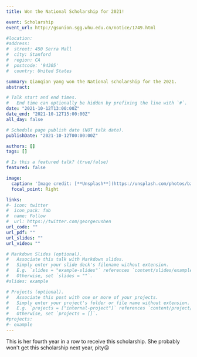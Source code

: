 ```yaml
---
title: Won the National Scholarship for 2021!

event: Scholarship 
event_url: http://gsunion.sgg.whu.edu.cn/notice/1749.html

#location: 
#address:
#  street: 450 Serra Mall
#  city: Stanford
#  region: CA
#  postcode: '94305'
#  country: United States

summary: Qianqian yang won the National scholarship for the 2021.  
abstract: 

# Talk start and end times.
#   End time can optionally be hidden by prefixing the line with `#`.
date: "2021-10-12T13:00:00Z"
date_end: "2021-10-12T15:00:00Z"
all_day: false

# Schedule page publish date (NOT talk date).
publishDate: "2021-10-12T00:00:00Z"

authors: []
tags: []

# Is this a featured talk? (true/false)
featured: false

image:
  caption: 'Image credit: [**Unsplash**](https://unsplash.com/photos/bzdhc5b3Bxs)'
  focal_point: Right

links:
#- icon: twitter
#  icon_pack: fab
#  name: Follow
#  url: https://twitter.com/georgecushen
url_code: ""
url_pdf: ""
url_slides: ""
url_video: ""

# Markdown Slides (optional).
#   Associate this talk with Markdown slides.
#   Simply enter your slide deck's filename without extension.
#   E.g. `slides = "example-slides"` references `content/slides/example-slides.md`.
#   Otherwise, set `slides = ""`.
#slides: example

# Projects (optional).
#   Associate this post with one or more of your projects.
#   Simply enter your project's folder or file name without extension.
#   E.g. `projects = ["internal-project"]` references `content/project/deep-learning/index.md`.
#   Otherwise, set `projects = []`.
#projects:
#- example
---
```


This is her fourth year in a row to receive this scholarship.
She probably won't get this scholarship next year, pity😔
